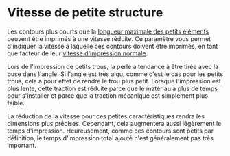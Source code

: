 Vitesse de petite structure
===

Les contours plus courts que la [longueur maximale des petits éléments](./small_feature_max_length.md) peuvent être imprimés à une vitesse réduite. Ce paramètre vous permet d'indiquer la vitesse à laquelle ces contours doivent être imprimés, en tant que facteur de leur [vitesse d'impression normale](../speed/speed_wall.md).

Lors de l'impression de petits trous, la perle a tendance à être tirée avec la buse dans l'angle. Si l'angle est très aigu, comme c'est le cas pour les petits trous, cela a pour effet de rendre le trou plus petit. Lorsque l'impression est plus lente, cette traction est réduite parce que le matériau a plus de temps pour s'installer et parce que la traction mécanique est simplement plus faible.

La réduction de la vitesse pour ces petites caractéristiques rendra les dimensions plus précises. Cependant, cela augmentera aussi légèrement le temps d'impression. Heureusement, comme ces contours sont petits par définition, le temps d'impression total ajouté n'est généralement pas très important.
